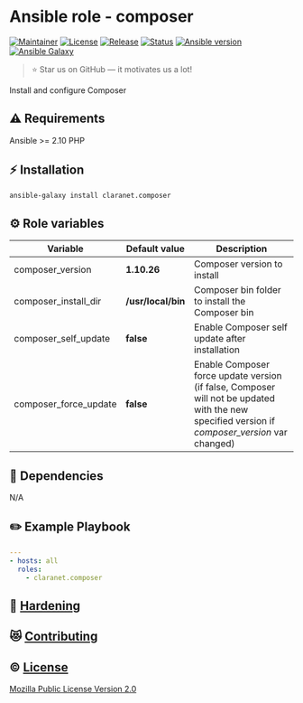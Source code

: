 # Ansible role - composer
[![Maintainer](https://img.shields.io/badge/maintained%20by-claranet-e00000?style=flat-square)](https://www.claranet.fr/)
[![License](https://img.shields.io/github/license/claranet/ansible-role-composer?style=flat-square)](LICENSE)
[![Release](https://img.shields.io/github/v/release/claranet/ansible-role-composer?style=flat-square)](https://github.com/claranet/ansible-role-composer/releases)
[![Status](https://img.shields.io/github/workflow/status/claranet/ansible-role-composer/Ansible%20Molecule?style=flat-square&label=tests)](https://github.com/claranet/ansible-role-composer/actions?query=workflow%3A%22Ansible+Molecule%22)
[![Ansible version](https://img.shields.io/badge/ansible-%3E%3D2.10-black.svg?style=flat-square&logo=ansible)](https://github.com/ansible/ansible)
[![Ansible Galaxy](https://img.shields.io/badge/ansible-galaxy-black.svg?style=flat-square&logo=ansible)](https://galaxy.ansible.com/claranet/composer)


> :star: Star us on GitHub — it motivates us a lot!

Install and configure Composer

## :warning: Requirements

Ansible >= 2.10
PHP

## :zap: Installation

```bash
ansible-galaxy install claranet.composer
```

## :gear: Role variables

Variable | Default value | Description
---------|---------------|------------
composer_version | **1.10.26** | Composer version to install
composer_install_dir | **/usr/local/bin** | Composer bin folder to install the Composer bin
composer_self_update | **false** | Enable Composer self update after installation
composer_force_update | **false** | Enable Composer force update version (if false, Composer will not be updated with the new specified version if *composer_version* var changed)

## :arrows_counterclockwise: Dependencies

N/A

## :pencil2: Example Playbook

```yaml
---
- hosts: all
  roles:
    - claranet.composer
```

## :closed_lock_with_key: [Hardening](HARDENING.md)

## :heart_eyes_cat: [Contributing](CONTRIBUTING.md)

## :copyright: [License](LICENSE)

[Mozilla Public License Version 2.0](https://www.mozilla.org/en-US/MPL/2.0/)
